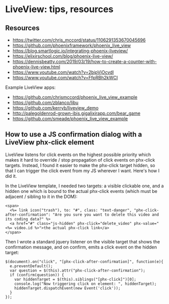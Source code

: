 # LiveView: tips, resources


## Resources

- https://twitter.com/chris_mccord/status/1106291353670045696
- https://github.com/phoenixframework/phoenix_live_view
- https://blog.smartlogic.io/integrating-phoenix-liveview/
- https://elixirschool.com/blog/phoenix-live-view/
- https://dennisbeatty.com/2019/03/19/how-to-create-a-counter-with-phoenix-live-view.html
- https://www.youtube.com/watch?v=2bipVjOcvdI
- https://www.youtube.com/watch?v=FfpRBh2kWCI

Example LiveView apps:

- https://github.com/chrismccord/phoenix_live_view_example
- https://github.com/zblanco/libu
- https://github.com/kerryb/liveview_demo
- http://palegoldenrod-grown-ibis.gigalixirapp.com/bear_game
- https://github.com/smeade/phoenix_live_view_example


## How to use a JS confirmation dialog with a LiveView phx-click element

LiveView listens for click events on the highest possible priority which makes it hard to override / stop propagation of click events on phx-click targets. Instead, I found it easier to make the phx-click target hidden, so that I can trigger the click event from my JS wherever I want. Here's how I did it.

In the LiveView template, I needed two targets: a visible clickable one, and a hidden one which is bound to the actual phx-click events (which must be adjacent / sibling to it in the DOM):

    <span>
      <%= link icon("trash"), to: "#", class: "text-danger", "phx-click-after-confirmation": "Are you sure you want to delete this video and its coding data?" %>
      <a href="#" class="js-hidden" phx-click="delete_video" phx-value="<%= video.id %>">the actual phx-click link</a>
    </span>

Then I wrote a standard jquery listener on the visible target that shows the confirmation message, and on confirm, emits a click event on the hidden target:

    $(document).on("click", "[phx-click-after-confirmation]", function(e){
      e.preventDefault();
      var question = $(this).attr("phx-click-after-confirmation");
      if (confirm(question)) {
        var hiddenTarget = $(this).siblings("[phx-click]")[0];
        console.log("Now triggering click on element: ", hiddenTarget);
        hiddenTarget.dispatchEvent(new Event('click'));
      }
    });
